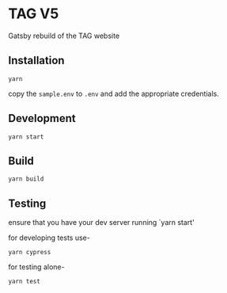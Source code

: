 # TAG V5

Gatsby rebuild of the TAG website

## Installation

```
yarn
```

copy the `sample.env` to `.env` and add the appropriate credentials.

## Development

```
yarn start
```

## Build

```
yarn build
```

## Testing

ensure that you have your dev server running `yarn start'

for developing tests use-

```
yarn cypress
```

for testing alone-

```
yarn test
```
